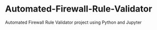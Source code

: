 # Automated-Firewall-Rule-Validator
Automated Firewall Rule Validator project using Python and Jupyter
